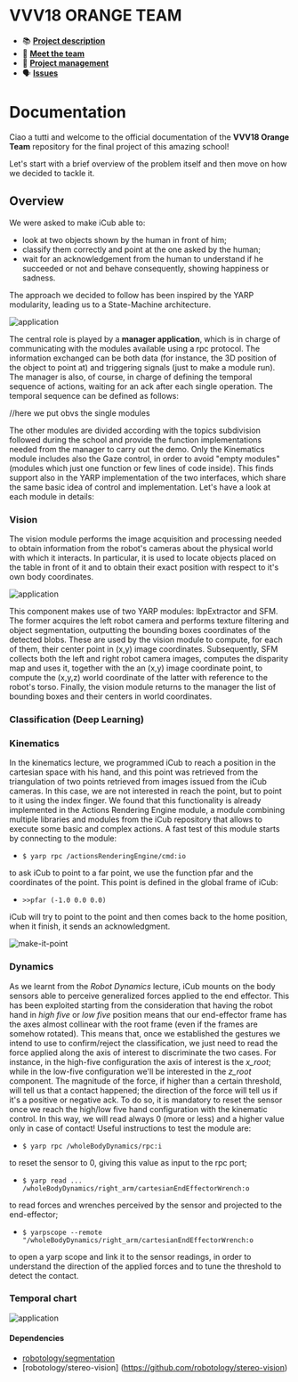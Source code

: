 # VVV18 ORANGE TEAM

- 📚 [**Project description**](https://github.com/vvv-school/vvv18/wiki/Team-contest)
- 👋 [**Meet the team**](https://github.com/orgs/vvv-school/teams/vvv18-team-orange/members)
- :feet: [**Project management**](https://github.com/vvv-school/vvv18-demo-team-orange/projects/1)
- 🗣 [**Issues**](https://github.com/vvv-school/vvv18-demo-team-orange/issues)

# Documentation

Ciao a tutti and welcome to the official documentation of the **VVV18 Orange Team** repository for the final project of this amazing school!

Let's start with a brief overview of the problem itself and then move on how we decided to tackle it.

## Overview

We were asked to make iCub able to:
 - look at two objects shown by the human in front of him;
 - classify them correctly and point at the one asked by the human;
 - wait for an acknowledgement from the human to understand if he succeeded or not and behave consequently, showing happiness or sadness.

The approach we decided to follow has been inspired by the YARP modularity, leading us to a State-Machine architecture. 

![application](misc/framework.png)

The central role is played by a **manager application**, which is in charge of communicating with the modules available using a rpc protocol. The information exchanged can be both data (for instance, the 3D position of the object to point at) and triggering signals (just to make a module run). The manager is also, of course, in charge of defining the temporal sequence of actions, waiting for an ack after each single operation. The temporal sequence can be defined as follows:

//here we put obvs the single modules

The other modules are divided according with the topics subdivision followed during the school and provide the function implementations needed from the manager to carry out the demo. Only the Kinematics module includes also the Gaze control, in order to avoid "empty modules" (modules which just one function or few lines of code inside). This finds support also in the YARP implementation of the two interfaces, which share the same basic idea of control and implementation. Let's have a look at each module in details:

### Vision
The vision module performs the image acquisition and processing needed to obtain information from the robot's cameras about the physical world with which it interacts. In particular, it is used to locate objects placed on the table in front of it and to obtain their exact position with respect to it's own body coordinates.

![application](misc/vision.png)

This component makes use of two YARP modules: lbpExtractor and SFM. The former acquires the left robot camera and performs texture filtering and object segmentation, outputting the bounding boxes coordinates of the detected blobs. These are used by the vision module to compute, for each of them, their center point in (x,y) image coordinates. Subsequently, SFM collects both the left and right robot camera images, computes the disparity map and uses it, together with the an (x,y) image coordinate point, to compute the (x,y,z) world coordinate of the latter with reference to the robot's torso. Finally, the vision module returns to the manager the list of bounding boxes and their centers in world coordinates.

### Classification (Deep Learning)

### Kinematics
In the kinematics lecture, we programmed iCub to reach a position in the cartesian space with his hand, and this point was retrieved from the triangulation of two points retrieved from images issued from the iCub cameras. In this case, we are not interested in reach the point, but to point to it using the index finger. We found that this functionality is already implemented in the Actions Rendering Engine module, a module combining multiple libraries and modules from the iCub repository that allows to execute some basic and complex actions. A fast test of this module starts by connecting to the module:

- `$ yarp rpc /actionsRenderingEngine/cmd:io`

to ask iCub to point to a far point, we use the function pfar and the coordinates of the point. This point is defined in the global frame of iCub:

- `>>pfar (-1.0 0.0 0.0)`

iCub will try to point to the point and then comes back to the home position, when it finish, it sends an acknowledgment.

![make-it-point](/misc/iCubpoint.gif)

### Dynamics
As we learnt from the *Robot Dynamics* lecture, iCub mounts on the body sensors able to perceive generalized forces applied to the end effector. This has been exploited starting from the consideration that having the robot hand in *high five* or *low five* position means that our end-effector frame has the axes almost collinear with the root frame (even if the frames are somehow rotated). This means that, once we established the gestures we intend to use to confirm/reject the classification, we just need to read the force applied along the axis of interest to discriminate the two cases. For instance, in the high-five configuration the axis of interest is the *x_root*; while in the low-five configuration we'll be interested in the *z_root* component. The magnitude of the force, if higher than a certain threshold, will tell us that a contact happened; the direction of the force will tell us if it's a positive or negative ack.
To do so, it is mandatory to reset the sensor once we reach the high/low five hand configuration with the kinematic control. In this way, we will read always 0 (more or less) and a higher value only in case of contact! Useful instructions to test the module are:

- `$ yarp rpc /wholeBodyDynamics/rpc:i`

to reset the sensor to 0, giving this value as input to the rpc port;

- `$ yarp read ... /wholeBodyDynamics/right_arm/cartesianEndEffectorWrench:o`

to read forces and wrenches perceived by the sensor and projected to the end-effector;

- `$ yarpscope --remote "/wholeBodyDynamics/right_arm/cartesianEndEffectorWrench:o`

to open a yarp scope and link it to the sensor readings, in order to understand the direction of the applied forces and to tune the threshold to detect the contact.

### Temporal chart

![application](misc/temporal.png)

#### Dependencies
- [robotology/segmentation](https://github.com/robotology/segmentation)
- [robotology/stereo-vision] (https://github.com/robotology/stereo-vision)



